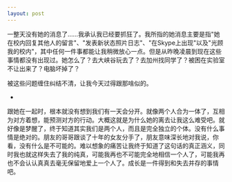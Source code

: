```yaml
---
layout: post
---
```

一整天没有她的消息了……我承认我已经要抓狂了。我所指的她消息主要是指"她在校内回复其他人的留言"、"发表新状态照片日志"、"在Skype上出现"以及"光顾我的校内"，其中任何一件事都能让我稍微放心一点。但是从昨晚凌晨到现在这些事情都没有出现过。她怎么了？去大峡谷玩去了？去加州找同学了？被困在实验室不让出来了？电脑坏掉了？

被这些问题缠住纠结不清，让我今天过得跟那啥似的。

*

跟她在一起时，根本就没有想到我们有一天会分开。就像两个人合为一体了，互相为对方着想，能预测对方的行动。大概这就是为什么她的离去让我这么难受吧。就好像是梦醒了，终于知道其实我们是两个人，而且是完全独立的个体。没有什么事情是绝对的。朋友的哥哥跟谈了十年的女友分手了，朋友意味深长地对我说，你看，没有什么是不可能的。难以想象的痛苦让我终于知道了这句话的真正涵义，同时我也就这样失去了我的纯真，可能我再也不可能完全地相信一个人了，可能我再也不会认认真真去毫无保留地爱上一个人了。成长是一件得到和失去并存的事情吧。